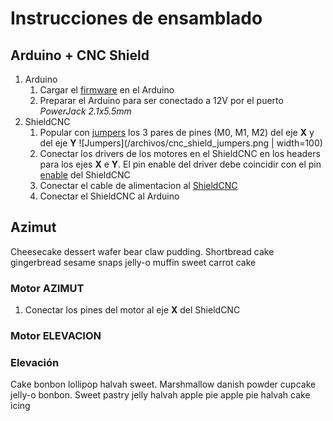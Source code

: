 # Instrucciones de ensamblado

## Arduino + CNC Shield

1. Arduino
   1. Cargar el [firmware](/FIRMWARE.md) en el Arduino
   2. Preparar el Arduino para ser conectado a 12V por el puerto _PowerJack 2.1x5.5mm_
2. ShieldCNC
   1. Popular con [jumpers](/archivos/cnc_shield_jumpers.png) los 3 pares de pines (M0, M1, M2) del eje **X** y del eje **Y**
      ![Jumpers](/archivos/cnc_shield_jumpers.png | width=100)
   2. Conectar los drivers de los motores en el ShieldCNC en los headers para los ejes **X** e **Y**. El pin enable del driver debe coincidir con el pin [enable](./archivos/cnc_shield_enable.png) del ShieldCNC
   3. Conectar el cable de alimentacion al [ShieldCNC](./archivos/cnc_shield_12v.png)
   4. Conectar el ShieldCNC al Arduino

## Azimut

Cheesecake dessert wafer bear claw pudding. Shortbread cake gingerbread sesame snaps jelly-o muffin sweet carrot cake

### Motor AZIMUT

1. Conectar los pines del motor al eje **X** del ShieldCNC

### Motor ELEVACION

### Elevación

Cake bonbon lollipop halvah sweet. Marshmallow danish powder cupcake jelly-o bonbon. Sweet pastry jelly halvah apple pie apple pie halvah cake icing
